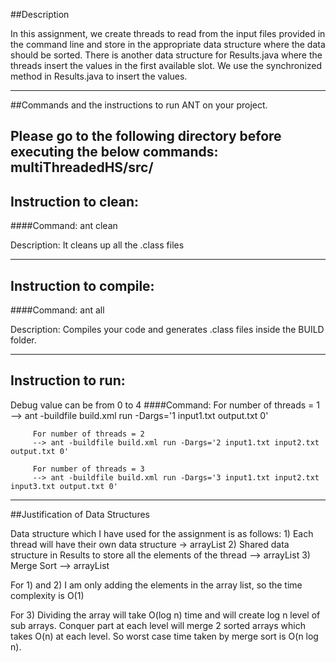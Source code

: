 ##Description

In this assignment, we create threads to read from the input files provided in the command line and store in the appropriate data structure where the data should be sorted. There is another data structure for Results.java where the threads insert the values in the first available slot. We use the synchronized method in Results.java to insert the values.

---------------------------------------------------------------
##Commands and the instructions to run ANT on your project.

Please go to the following directory before executing the below commands:
multiThreadedHS/src/
-----------------------------------------------------------------
## Instruction to clean:

####Command: ant clean

Description: It cleans up all the .class files 

-----------------------------------------------------------------
## Instruction to compile:

####Command: ant all

Description: Compiles your code and generates .class files inside the BUILD folder.

-----------------------------------------------------------------
## Instruction to run:

Debug value can be from 0 to 4
####Command: For number of threads = 1
	     --> ant -buildfile build.xml run -Dargs='1 input1.txt output.txt 0'
	
	     For number of threads = 2
	     --> ant -buildfile build.xml run -Dargs='2 input1.txt input2.txt output.txt 0'	     

	     For number of threads = 3
	     --> ant -buildfile build.xml run -Dargs='3 input1.txt input2.txt input3.txt output.txt 0'

-----------------------------------------------------------------
##Justification of Data Structures

Data structure which I have used for the assignment is as follows:
	1) Each thread will have their own data structure -> arrayList
	2) Shared data structure in Results to store all the elements of the thread --> arrayList 
	3) Merge Sort --> arrayList
  
For 1) and 2) I am only adding the elements in the array list, so the time complexity is O(1)

For 3)
Dividing the array will take O(log n) time and will create log n level of sub arrays.
Conquer part at each level will merge 2 sorted arrays which takes O(n) at each level.
So worst case time taken by merge sort is O(n log n).

